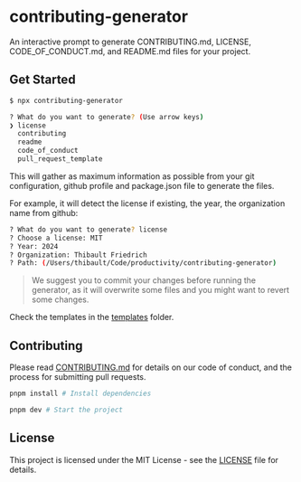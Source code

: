 # contributing-generator

An interactive prompt to generate CONTRIBUTING.md, LICENSE, CODE_OF_CONDUCT.md, and README.md files for your project.

## Get Started

```bash
$ npx contributing-generator

? What do you want to generate? (Use arrow keys)
❯ license
  contributing
  readme
  code_of_conduct
  pull_request_template
```

This will gather as maximum information as possible from your git configuration, github profile and package.json file to generate the files.

For example, it will detect the license if existing, the year, the organization name from github:

```bash
? What do you want to generate? license
? Choose a license: MIT
? Year: 2024
? Organization: Thibault Friedrich
? Path: (/Users/thibault/Code/productivity/contributing-generator)
```

> We suggest you to commit your changes before running the generator, as it will overwrite some files and you might want to revert some changes.

Check the templates in the [templates](./templates) folder.

## Contributing

Please read [CONTRIBUTING.md](CONTRIBUTING.md) for details on our code of conduct, and the process for submitting pull requests.

```bash
pnpm install # Install dependencies

pnpm dev # Start the project
```

## License

This project is licensed under the MIT License - see the [LICENSE](LICENSE) file for details.
